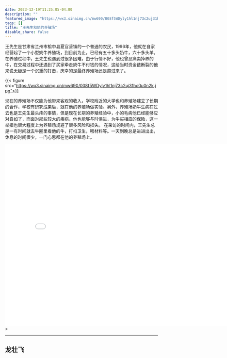 ```yaml
---
date: 2023-12-19T11:25:05-04:00
description: ""
featured_image: "https://wx3.sinaimg.cn/mw690/008f5WDyly1hl1nj73c2uj31hc0u0n2k.jpg"
tags: []
title: "王先生和他的养殖场"
disable_share: false
---
```

王先生是甘肃省兰州市榆中县夏官营镇的一个普通的农民，1996年，他就在自家经营起了一个小型奶牛养殖场，到目前为止，已经有五十多头奶牛，六十多头羊。在养殖过程中，王先生也遇到过很多困难，由于行情不好，他也曾忍痛卖掉养的牛，在交易过程中还遇到了买家牵走奶牛不付钱的情况，这给当时资金链断裂的他来说无疑是一个沉重的打击，庆幸的是最终养殖场还是熬过来了。


{{< figure src="https://wx3.sinaimg.cn/mw690/008f5WDyly1hl1nj73c2uj31hc0u0n2k.jpg">}}

现在的养殖场不仅能为他带来客观的收入，学校附近的大学也和养殖场建立了长期的合作，学校有研究成果后，就在他的养殖场做实验。另外，养殖场奶牛生病在过去也是王先生最头疼的事情，但是现在长期的养殖经验中，小的毛病他已经能够应对自如了，而面对那些较大的疾病，他也能够与时俱进，为牛买相应的保险，这一举措也很大程度上为养殖场规避了很多风险和损失。
在采访的时间内，王先生总是一有时间就去牛圈里看他的牛，打扫卫生，喂材料等。一天到晚总是进进出出，休息的时间很少，一门心思都在他的养殖场上。

<iframe src="//player.bilibili.com/player.html?aid=750249254&bvid=BV13C4y1u74B&cid=1376940100&p=1" scrolling="no" border="0" frameborder="no" framespacing="0" allowfullscreen="true"width="800px" height="600px"> </iframe>> </iframe>

---
龙壮飞
---



